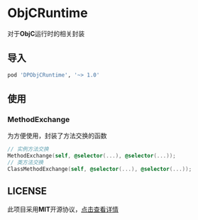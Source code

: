 # ObjCRuntime

对于**ObjC**运行时的相关封装

## 导入

```ruby
pod 'DPObjCRuntime', '~> 1.0'
```



## 使用

### MethodExchange

为方便使用，封装了方法交换的函数

```objective-c
// 实例方法交换
MethodExchange(self, @selector(...), @selector(...));
// 类方法交换
ClassMethodExchange(self, @selector(...), @selector(...));
```



## LICENSE

此项目采用**MIT**开源协议，[点击查看详情](LICENSE)

